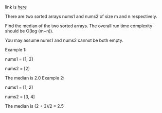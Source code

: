 link is [here](https://leetcode.com/problems/median-of-two-sorted-arrays/s)

There are two sorted arrays nums1 and nums2 of size m and n respectively.

Find the median of the two sorted arrays. The overall run time complexity should be O(log (m+n)).

You may assume nums1 and nums2 cannot be both empty.

Example 1:

nums1 = [1, 3]

nums2 = [2]

The median is 2.0
Example 2:

nums1 = [1, 2] 

nums2 = [3, 4]

The median is (2 + 3)/2 = 2.5